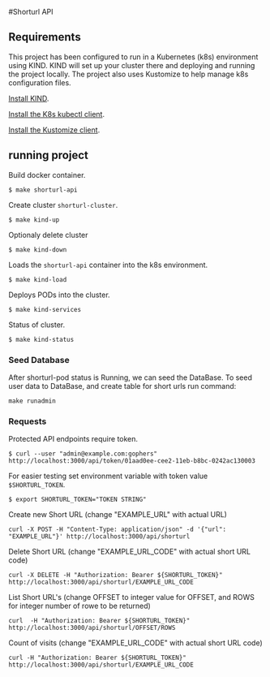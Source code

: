 #Shorturl API

## Requirements

This project has been configured to run in a Kubernetes (k8s) environment using
KIND. KIND will set up your cluster there and deploying and running the project locally. The project also uses Kustomize to help manage k8s configuration files.

[Install KIND](https://kind.sigs.k8s.io/docs/user/quick-start/).

[Install the K8s kubectl client](https://kubernetes.io/docs/tasks/tools/install-kubectl/).

[Install the Kustomize client](https://kubernetes-sigs.github.io/kustomize/installation/).

## running project

Build docker container.

```
$ make shorturl-api
```

Create cluster `shorturl-cluster`.

```
$ make kind-up

```

Optionaly delete cluster

```
$ make kind-down

```

Loads the `shorturl-api` container into the k8s environment.

```
$ make kind-load
```

Deploys PODs into the cluster.

```
$ make kind-services
```

Status of cluster.

```
$ make kind-status
```

### Seed Database

After shorturl-pod status is Running, we can seed the DataBase.
To seed user data to DataBase, and create table for short urls run command:

```
make runadmin
```

### Requests

Protected API endpoints require token.

```
$ curl --user "admin@example.com:gophers" http://localhost:3000/api/token/01aad0ee-cee2-11eb-b8bc-0242ac130003
```

For easier testing set environment variable with token value `$SHORTURL_TOKEN`.

```
$ export SHORTURL_TOKEN="TOKEN STRING"
```

Create new Short URL (change "EXAMPLE_URL" with actual URL)

```
curl -X POST -H "Content-Type: application/json" -d '{"url": "EXAMPLE_URL"}' http://localhost:3000/api/shorturl
```

Delete Short URL (change "EXAMPLE_URL_CODE" with actual short URL code)

```
curl -X DELETE -H "Authorization: Bearer ${SHORTURL_TOKEN}" http://localhost:3000/api/shorturl/EXAMPLE_URL_CODE
```

List Short URL's (change OFFSET to integer value for OFFSET, and ROWS for integer number of rowe to be returned)

```
curl  -H "Authorization: Bearer ${SHORTURL_TOKEN}" http://localhost:3000/api/shorturl/OFFSET/ROWS
```

Count of visits (change "EXAMPLE_URL_CODE" with actual short URL code)

```
curl -H "Authorization: Bearer ${SHORTURL_TOKEN}" http://localhost:3000/api/shorturl/EXAMPLE_URL_CODE
```
